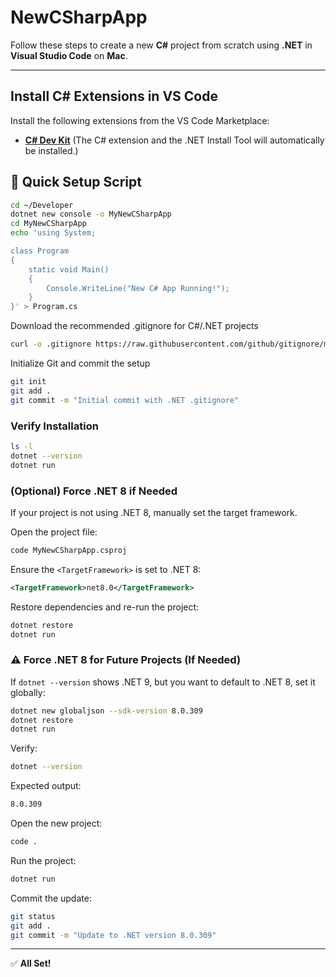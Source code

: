 # NewCSharpApp

Follow these steps to create a new **C#** project from scratch using **.NET** in **Visual Studio Code** on **Mac**.

---

## Install C# Extensions in VS Code

Install the following extensions from the VS Code Marketplace:
- **[C# Dev Kit](https://marketplace.visualstudio.com/items?itemName=ms-dotnettools.csdevkit)**
(The C# extension and the .NET Install Tool will automatically be installed.)

## 🚀 Quick Setup Script
```bash
cd ~/Developer
dotnet new console -o MyNewCSharpApp
cd MyNewCSharpApp
echo 'using System;

class Program
{
    static void Main()
    {
        Console.WriteLine("New C# App Running!");
    }
}' > Program.cs
```

Download the recommended .gitignore for C#/.NET projects
```bash
curl -o .gitignore https://raw.githubusercontent.com/github/gitignore/main/VisualStudio.gitignore
```

Initialize Git and commit the setup
```bash
git init
git add .
git commit -m "Initial commit with .NET .gitignore"
```

### Verify Installation

```bash
ls -l
dotnet --version
dotnet run
```

### (Optional) Force .NET 8 if Needed

If your project is not using .NET 8, manually set the target framework.

Open the project file:

```bash
code MyNewCSharpApp.csproj
```

Ensure the `<TargetFramework>` is set to .NET 8:

```xml
<TargetFramework>net8.0</TargetFramework>
```

Restore dependencies and re-run the project:

```bash
dotnet restore
dotnet run
```

### ⚠️ Force .NET 8 for Future Projects (If Needed)

If `dotnet --version` shows .NET 9, but you want to default to .NET 8, set it globally:

```bash
dotnet new globaljson --sdk-version 8.0.309
dotnet restore
dotnet run
```

Verify:

```bash
dotnet --version
```

Expected output:

```bash
8.0.309
```

Open the new project:
```bash
code .
```

Run the project:
```bash
dotnet run
```

Commit the update:
```bash
git status
git add .
git commit -m "Update to .NET version 8.0.309"
```


---

✅ **All Set!**


